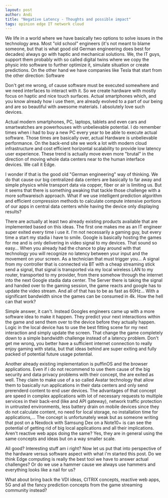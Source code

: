 ```yaml
---
layout: post
author: Andi
title: "Negative Latency - Thoughts and possible impact"
tags: opinion edge IT network cloud
---
```


We life in a world where we have basically two options to solve issues in the technology area. Most "old school" engineers (it's not meant to blame someone, but that is what good old  German engineering does best for decades) always go with haptic and mechanical solutions.
We, the IT guys, support them probably with so called digital twins where we copy the physic into software to further optimize it, simulate situation or create predictions.
On the other hand we have companies like Tesla that start from the other direction: Software

Don't get me wrong, of cause software must be executed somewhere and we need interfaces to interact with it. So we create hardware with mostly focus on haptic and nice touch surfaces. Actual smartphones which, and you know already how i use them, are already evolved to a part of our being and are so beautiful with awesome materials. I absolutely love such devices.

Actual modern smartphones, PC, laptops, tablets and even cars and smartwatches are powerhouses with unbelievable potential. I do remember times when i had to buy a new PC every year to be able to execute actual software. Those times are basically over, actual Hardware is unbelievable performance. 
On the back-end site we work a lot with modern cloud infrastructure and cost efficient horizontal scalability to provide low latency user experience. These trend is actually move even more "brutal" in the direction of moving whole data centers near to the human interface devices. We call it Edge.

I wonder if that is the good old "German engineering" way of thinking. We do that cause our big centralized data centers are basically to far away and simple physics while transport data via copper, fiber or air is limiting us.
But it seems that there is something awaking that tackle those challenge with a more softwareisch approach. What if we use intelligent prediction algorithm and efficient compression methods to calculate compute intensive portions of our apps in central data centers while having the device only displaying results?

There are actually at least two already existing products available that are implemented based on this ideas. The first one makes me as an IT engineer super exited every time i use it. I'm not necessarily a gaming guy, but every time a start my stadia i have to smile. Google is basically hosting the games for me and is only delivering in video signal to my devices. That sound so easy... When you already had the chance to play around with that technology you will recognize no latency between your input and the movement on your screen.
As a technician that must trigger you... A signal from my controller that is connected via BT with a cheap streaming stick send a signal, that signal is transported via my local wireless LAN to my router, transported to my provider, from there somehow through the internet into the next Google stadia data center. The Server there is taking the signal and handed over to the gaming session, the game reacts and google has to update the video stream. And all of that has to be as fast as 60Hz... With a significant bandwidth since the games can be consumed in 4k. How the hell can that work? 

Simple answer, it can't. Instead Googles engineers came up with a more software idea to make it happen. They predict your next interactions within the game and send them over to the device before they actually happen. Logic in the local device has to use the best fitting scene for my next interaction and simply update the screen. That change the game completely down to a simple bandwidth challenge instead of a latency problem.
Don't get me wrong, you better have a sufficient internet connection to really enjoy gaming with statia, but that ideas behind are super exiting and fully packed of potential future usage potential.

Another already existing implementation is puffinOS and the browser applications. Even if i do not recommend to use them cause of the big security and data privacy problems with their concept, the are exited as well. They claim to make use of a so called Avatar technology that allow them to basically run applications in their data centers and only send prerenderd content to end user devices. The advantages of that concept are speed in complex applications with lot of necessary requests to multiple services in their back-end (like and API gateway), network traffic protection in untrusted environments, less battery drain on mobile devices since they do not calculate content, no need for local storage, no installation time for applications,... 
The concept is unfortunately weak but as someone writing that post on a Nexdock with Samsung Dex on a Note10+ is can see the potential of getting rid of big local applications and all their implications.
Aren't reactive web apps doing the same? Yes, they are in general using the same concepts and ideas but on a way smaller scale.

All good? Interesting stuff am i right? Now let us put that into perspective of the hardware versus software aspect with what i'm started this post. Do we think Edge computing is really the best tool we have to answer actual challenges? Or do we use a hammer cause we always use hammers and everything looks like a nail for us?

What about bring back the VDI ideas, CITRIX concepts, reactive web apps, 5G and all the fancy prediction concepts from the game streaming community instead?


